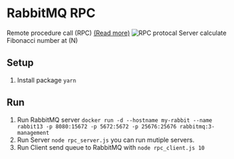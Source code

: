 # RabbitMQ RPC
Remote procedure call (RPC)
[(Read more)](https://www.rabbitmq.com/tutorials/tutorial-six-python.html)
![RPC protocal](https://www.rabbitmq.com/img/tutorials/python-six.png)
Server calculate Fibonacci number at (N)

## Setup
1. Install package `yarn`

## Run
1. Run RabbitMQ server `docker run -d --hostname my-rabbit --name rabbit13 -p 8080:15672 -p 5672:5672 -p 25676:25676 rabbitmq:3-management`
2. Run Server `node rpc_server.js` you can run mutiple servers.
3. Run Client send queue to RabbitMQ with `node rpc_client.js 10`